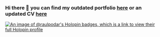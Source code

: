 ### Hi there 👋 you can find my outdated portfolio [here]( https://raulpodar.github.io/) or an updated CV  [here]( https://raulpodar.github.io/resume.pdf) 
[![An image of @raulpodar's Holopin badges, which is a link to view their full Holopin profile](https://holopin.me/raulpodar)](https://holopin.io/@raulpodar)

<!--
**raulpodar/raulpodar** is a ✨ _special_ ✨ repository because its `README.md` (this file) appears on your GitHub profile.

Here are some ideas to get you started:

- 🔭 I’m currently working on ...
- 🌱 I’m currently learning ...
- 👯 I’m looking to collaborate on ...
- 🤔 I’m looking for help with ...
- 💬 Ask me about ...
- 📫 How to reach me: ...
- 😄 Pronouns: ...
- ⚡ Fun fact: ...
-->
